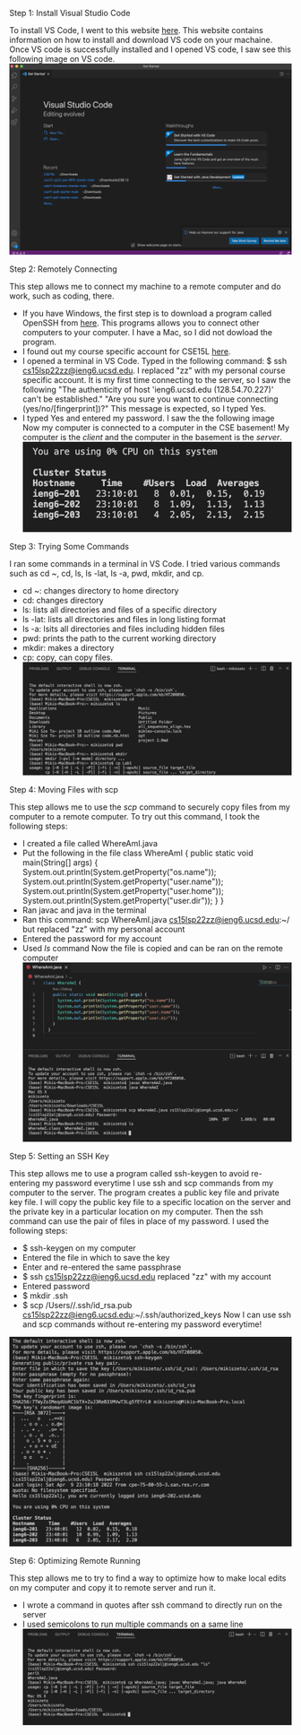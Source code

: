 Step 1: Install Visual Studio Code

To install VS Code, I went to this website [here](https://code.visualstudio.com/). This website contains information on how to install and download VS code on your machaine. Once VS code is successfully installed and I opened VS code, I saw see this following image on VS code. 
![install VSCode](installVScode.png)

Step 2: Remotely Connecting

This step allows me to connect my machine to a remote computer and do work, such as coding, there. 

- If you have Windows, the first step is to download a program called OpenSSH from [here](https://docs.microsoft.com/en-us/windows-server/administration/openssh/openssh_install_firstuse). This programs allows you to connect other computers to your computer. I have a Mac, so I did not dowload the program.
- I found out my course specific account for CSE15L [here](https://sdacs.ucsd.edu/~icc/index.php).
- I opened a terminal in VS Code. Typed in the following command: $ ssh cs15lsp22zz@ieng6.ucsd.edu. I replaced "zz" with my personal course specific account. It is my first time connecting to the server, so I saw the following "The authenticity of host 'ieng6.ucsd.edu (128.54.70.227)' can't be established." "Are you sure you want to continue connecting (yes/no/[fingerprint])?" This message is expected, so I typed Yes. 
- I typed Yes and entered my password. I saw the the following image
Now my computer is connected to a computer in the CSE basement! My computer is the *client* and the computer in the basement is the *server*. 
![ssh](Lab1Step2.png)

Step 3: Trying Some Commands

I ran some commands in a terminal in VS Code. 
I tried various commands such as cd ~, cd, ls, ls -lat, ls -a, pwd, mkdir, and cp. 
- cd ~: changes directory to home directory
- cd: changes directory
- ls: lists all directories and files of a specific directory
- ls -lat: lists all directories and files in long listing format
- ls -a: lsits all directories and files including hidden files
- pwd: prints the path to the current working directory
- mkdir: makes a directory
- cp: copy, can copy files.
![commands](15LStep3.png)

Step 4: Moving Files with scp

This step allows me to use the *scp* command to securely copy files from my computer to a remote computer. To try out this command, I took the following steps: 
- I created a file called WhereAmI.java
- Put the following in the file
 class WhereAmI {
  public static void main(String[] args) {
    System.out.println(System.getProperty("os.name"));
    System.out.println(System.getProperty("user.name"));
    System.out.println(System.getProperty("user.home"));
    System.out.println(System.getProperty("user.dir"));
  }
}
- Ran javac and java in the terminal
- Ran this command: scp WhereAmI.java cs15lsp22zz@ieng6.ucsd.edu:~/ but replaced "zz" with my personal account
- Entered the password for my account
- Used *ls* command
Now the file is copied and can be ran on the remote computer 
![scp](15LStep4.png)

Step 5: Setting an SSH Key

This step allows me to use a program called ssh-keygen to avoid re-entering my password everytime I use ssh and scp commands from my computer to the server. The program creates a public key file and private key file. I will copy the public key file to a specific location on the server and the private key in a particular location on my computer. Then the ssh command can use the pair of files in place of my password. I used the following steps:
- $ ssh-keygen on my computer
- Entered the file in which to save the key 
- Enter and re-entered the same passphrase
- $ ssh cs15lsp22zz@ieng6.ucsd.edu replaced "zz" with my account
- Entered password
- $ mkdir .ssh
- $ scp /Users/<user-name>/.ssh/id_rsa.pub cs15lsp22zz@ieng6.ucsd.edu:~/.ssh/authorized_keys
Now I can use ssh and scp commands without re-entering my password everytime!

![sshkey](15LStep5.png)
  
Step 6: Optimizing Remote Running

This step allows me to try to find a way to optimize how to make local edits on my computer and copy it to remote server and run it.
- I wrote a command in quotes after ssh command to directly run on the server
- I used semicolons to run multiple commands on a same line
![optimize](15LStep6.png)
 
 


